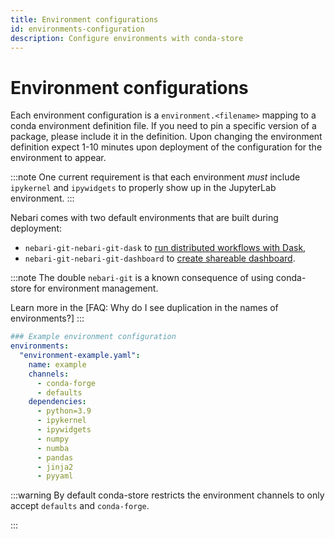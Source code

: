 ```yaml
---
title: Environment configurations
id: environments-configuration
description: Configure environments with conda-store
---
```


# Environment configurations

<!-- TODO: Update the time to create environments based in new conda-store updates -->

Each environment configuration is a `environment.<filename>` mapping to a conda environment definition file.
If you need to pin a specific version of a package, please include it in the definition.
Upon changing the environment definition expect 1-10 minutes upon deployment of the configuration for the environment to appear.

:::note
One current requirement is that each environment _must_ include `ipykernel` and `ipywidgets` to properly show up in the JupyterLab environment.
:::

Nebari comes with two default environments that are built during deployment:

- `nebari-git-nebari-git-dask` to [run distributed workflows with Dask][using-dask],
- `nebari-git-nebari-git-dashboard` to [create shareable dashboard][create-dashboards].

:::note
The double `nebari-git` is a known consequence of using conda-store for environment management.

Learn more in the [FAQ: Why do I see duplication in the names of environments?]
:::

```yaml
### Example environment configuration
environments:
  "environment-example.yaml":
    name: example
    channels:
      - conda-forge
      - defaults
    dependencies:
      - python=3.9
      - ipykernel
      - ipywidgets
      - numpy
      - numba
      - pandas
      - jinja2
      - pyyaml
```

:::warning
By default conda-store restricts the environment channels to only accept `defaults` and `conda-forge`.

<!-- TODO: Uncomment and add link when ready -->
<!-- You can check out [Managing conda environment][] for more details. -->
:::


<!-- Internal links -->
[using-dask]: ../tutorials/using_dask
[create-dashboards]: ../tutorials/creating-cds-dashboard
